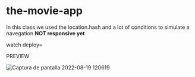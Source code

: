 # the-movie-app

In this class we used the location.hash and a lot of conditions to simulate a navegation
**NOT responsive yet**

watch deploy=

PREVIEW

![Captura de pantalla 2022-08-19 120619](https://user-images.githubusercontent.com/96136484/185670886-f8482310-4500-45c3-a57c-54fbe8b890e1.png)
